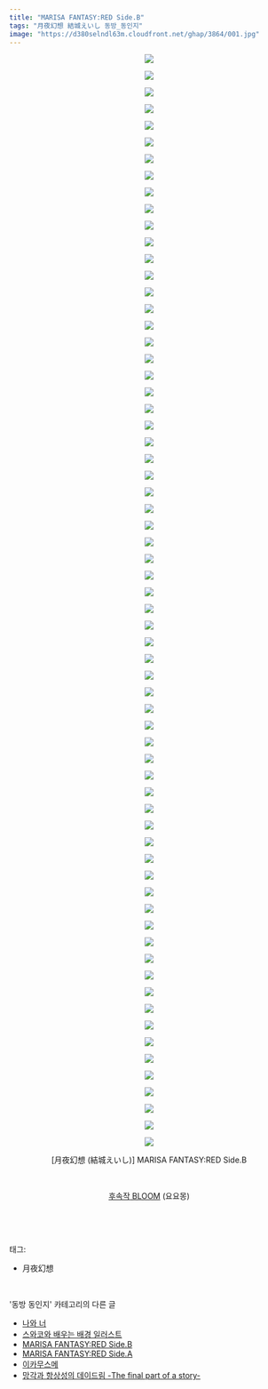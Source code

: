 ```yaml
---
title: "MARISA FANTASY:RED Side.B"
tags: "月夜幻想 結城えいし 동방_동인지"
image: "https://d380selndl63m.cloudfront.net/ghap/3864/001.jpg"
---
```

<div class="article">
<p style="text-align: center; clear: none; float: none;"><img src="{{ site.imgserver5 }}/ghap/3864/001.jpg"/></p>
<p style="text-align: center; clear: none; float: none;"><img src="{{ site.imgserver5 }}/ghap/3864/002.jpg"/></p>
<p style="text-align: center; clear: none; float: none;"><img src="{{ site.imgserver5 }}/ghap/3864/003.jpg"/></p>
<p style="text-align: center; clear: none; float: none;"><img src="{{ site.imgserver5 }}/ghap/3864/004.jpg"/></p>
<p style="text-align: center; clear: none; float: none;"><img src="{{ site.imgserver5 }}/ghap/3864/005.jpg"/></p>
<p style="text-align: center; clear: none; float: none;"><img src="{{ site.imgserver5 }}/ghap/3864/006.jpg"/></p>
<p style="text-align: center; clear: none; float: none;"><img src="{{ site.imgserver5 }}/ghap/3864/007.jpg"/></p>
<p style="text-align: center; clear: none; float: none;"><img src="{{ site.imgserver5 }}/ghap/3864/008.jpg"/></p>
<p style="text-align: center; clear: none; float: none;"><img src="{{ site.imgserver5 }}/ghap/3864/009.jpg"/></p>
<p style="text-align: center; clear: none; float: none;"><img src="{{ site.imgserver5 }}/ghap/3864/010.jpg"/></p>
<p style="text-align: center; clear: none; float: none;"><img src="{{ site.imgserver5 }}/ghap/3864/011.jpg"/></p>
<p style="text-align: center; clear: none; float: none;"><img src="{{ site.imgserver5 }}/ghap/3864/012.jpg"/></p>
<p style="text-align: center; clear: none; float: none;"><img src="{{ site.imgserver5 }}/ghap/3864/013.jpg"/></p>
<p style="text-align: center; clear: none; float: none;"><img src="{{ site.imgserver5 }}/ghap/3864/014.jpg"/></p>
<p style="text-align: center; clear: none; float: none;"><img src="{{ site.imgserver5 }}/ghap/3864/015.jpg"/></p>
<p style="text-align: center; clear: none; float: none;"><img src="{{ site.imgserver5 }}/ghap/3864/016.jpg"/></p>
<p style="text-align: center; clear: none; float: none;"><img src="{{ site.imgserver5 }}/ghap/3864/017.jpg"/></p>
<p style="text-align: center; clear: none; float: none;"><img src="{{ site.imgserver5 }}/ghap/3864/018.jpg"/></p>
<p style="text-align: center; clear: none; float: none;"><img src="{{ site.imgserver5 }}/ghap/3864/019.jpg"/></p>
<p style="text-align: center; clear: none; float: none;"><img src="{{ site.imgserver5 }}/ghap/3864/020.jpg"/></p>
<p style="text-align: center; clear: none; float: none;"><img src="{{ site.imgserver5 }}/ghap/3864/021.jpg"/></p>
<p style="text-align: center; clear: none; float: none;"><img src="{{ site.imgserver5 }}/ghap/3864/022.jpg"/></p>
<p style="text-align: center; clear: none; float: none;"><img src="{{ site.imgserver5 }}/ghap/3864/023.jpg"/></p>
<p style="text-align: center; clear: none; float: none;"><img src="{{ site.imgserver5 }}/ghap/3864/024.jpg"/></p>
<p style="text-align: center; clear: none; float: none;"><img src="{{ site.imgserver5 }}/ghap/3864/025.jpg"/></p>
<p style="text-align: center; clear: none; float: none;"><img src="{{ site.imgserver5 }}/ghap/3864/026.jpg"/></p>
<p style="text-align: center; clear: none; float: none;"><img src="{{ site.imgserver5 }}/ghap/3864/027.jpg"/></p>
<p style="text-align: center; clear: none; float: none;"><img src="{{ site.imgserver5 }}/ghap/3864/028.jpg"/></p>
<p style="text-align: center; clear: none; float: none;"><img src="{{ site.imgserver5 }}/ghap/3864/029.jpg"/></p>
<p style="text-align: center; clear: none; float: none;"><img src="{{ site.imgserver5 }}/ghap/3864/030.jpg"/></p>
<p style="text-align: center; clear: none; float: none;"><img src="{{ site.imgserver5 }}/ghap/3864/031.jpg"/></p>
<p style="text-align: center; clear: none; float: none;"><img src="{{ site.imgserver5 }}/ghap/3864/032.jpg"/></p>
<p style="text-align: center; clear: none; float: none;"><img src="{{ site.imgserver5 }}/ghap/3864/033.jpg"/></p>
<p style="text-align: center; clear: none; float: none;"><img src="{{ site.imgserver5 }}/ghap/3864/034.jpg"/></p>
<p style="text-align: center; clear: none; float: none;"><img src="{{ site.imgserver5 }}/ghap/3864/035.jpg"/></p>
<p style="text-align: center; clear: none; float: none;"><img src="{{ site.imgserver5 }}/ghap/3864/036.jpg"/></p>
<p style="text-align: center; clear: none; float: none;"><img src="{{ site.imgserver5 }}/ghap/3864/037.jpg"/></p>
<p style="text-align: center; clear: none; float: none;"><img src="{{ site.imgserver5 }}/ghap/3864/038.jpg"/></p>
<p style="text-align: center; clear: none; float: none;"><img src="{{ site.imgserver5 }}/ghap/3864/039.jpg"/></p>
<p style="text-align: center; clear: none; float: none;"><img src="{{ site.imgserver5 }}/ghap/3864/040.jpg"/></p>
<p style="text-align: center; clear: none; float: none;"><img src="{{ site.imgserver5 }}/ghap/3864/041.jpg"/></p>
<p style="text-align: center; clear: none; float: none;"><img src="{{ site.imgserver5 }}/ghap/3864/042.jpg"/></p>
<p style="text-align: center; clear: none; float: none;"><img src="{{ site.imgserver5 }}/ghap/3864/043.jpg"/></p>
<p style="text-align: center; clear: none; float: none;"><img src="{{ site.imgserver5 }}/ghap/3864/044.jpg"/></p>
<p style="text-align: center; clear: none; float: none;"><img src="{{ site.imgserver5 }}/ghap/3864/045.jpg"/></p>
<p style="text-align: center; clear: none; float: none;"><img src="{{ site.imgserver5 }}/ghap/3864/046.jpg"/></p>
<p style="text-align: center; clear: none; float: none;"><img src="{{ site.imgserver5 }}/ghap/3864/047.jpg"/></p>
<p style="text-align: center; clear: none; float: none;"><img src="{{ site.imgserver5 }}/ghap/3864/048.jpg"/></p>
<p style="text-align: center; clear: none; float: none;"><img src="{{ site.imgserver5 }}/ghap/3864/049.jpg"/></p>
<p style="text-align: center; clear: none; float: none;"><img src="{{ site.imgserver5 }}/ghap/3864/050.jpg"/></p>
<p style="text-align: center; clear: none; float: none;"><img src="{{ site.imgserver5 }}/ghap/3864/051.jpg"/></p>
<p style="text-align: center; clear: none; float: none;"><img src="{{ site.imgserver5 }}/ghap/3864/052.jpg"/></p>
<p style="text-align: center; clear: none; float: none;"><img src="{{ site.imgserver5 }}/ghap/3864/053.jpg"/></p>
<p style="text-align: center; clear: none; float: none;"><img src="{{ site.imgserver5 }}/ghap/3864/054.jpg"/></p>
<p style="text-align: center; clear: none; float: none;"><img src="{{ site.imgserver5 }}/ghap/3864/055.jpg"/></p>
<p style="text-align: center; clear: none; float: none;"><img src="{{ site.imgserver5 }}/ghap/3864/056.jpg"/></p>
<p style="text-align: center; clear: none; float: none;"><img src="{{ site.imgserver5 }}/ghap/3864/057.jpg"/></p>
<p style="text-align: center; clear: none; float: none;"><img src="{{ site.imgserver5 }}/ghap/3864/058.jpg"/></p>
<p style="text-align: center; clear: none; float: none;"><img src="{{ site.imgserver5 }}/ghap/3864/059.jpg"/></p>
<p style="text-align: center; clear: none; float: none;"><img src="{{ site.imgserver5 }}/ghap/3864/060.jpg"/></p>
<p style="text-align: center; clear: none; float: none;"><img src="{{ site.imgserver5 }}/ghap/3864/061.jpg"/></p>
<p style="text-align: center; clear: none; float: none;"><img src="{{ site.imgserver5 }}/ghap/3864/062.jpg"/></p>
<p style="text-align: center; clear: none; float: none;"><img src="{{ site.imgserver5 }}/ghap/3864/063.jpg"/></p>
<p style="text-align: center; clear: none; float: none;"><img src="{{ site.imgserver5 }}/ghap/3864/064.jpg"/></p>
<p style="text-align: center; clear: none; float: none;"><img src="{{ site.imgserver5 }}/ghap/3864/065.jpg"/></p>
<p style="text-align: center; clear: none; float: none;"><img src="{{ site.imgserver5 }}/ghap/3864/066.jpg"/></p>
<p style="text-align: center; clear: none; float: none;">[月夜幻想 (結城えいし)] MARISA FANTASY:RED Side.B</p>
<p style="text-align: center; clear: none; float: none;"><br/></p>
<p style="text-align: center; clear: none; float: none;"><a class="tx-link" href="http://ghaptouhou.tistory.com/3868" target="_blank">후속작</a><a class="tx-link" href="http://ghaptouhou.tistory.com/3868" target="_blank"> BLOOM</a> (요요몽)</p>
<p><br/></p>
</div><br/>
<div class="tagTrail">
<p>태그: </p>
<ul>
<li>月夜幻想</li>
</ul>
</div><br/>
<div class="another">
<p>'동방 동인지' 카테고리의 다른 글</p>
<ul>
<li><a href="/ghap_3866">나와 너</a></li>
<li><a href="/ghap_3865">스와코와 배우는 배경 일러스트</a></li>
<li><a href="/ghap_3864">MARISA FANTASY:RED Side.B</a></li>
<li><a href="/ghap_3863">MARISA FANTASY:RED Side.A</a></li>
<li><a href="/ghap_3862">이카무스메</a></li>
<li><a href="/ghap_3861">망각과 항상성의 데이드림 -The final part of a story-</a></li>
</ul>
</div><br/>
<div class="cb_module cb_fluid">
<div class="cb_wrt cb_profile">
</div><!-- commentList close -->
</div><br/>
